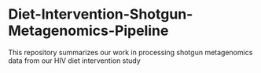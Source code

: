 # Diet-Intervention-Shotgun-Metagenomics-Pipeline
This repository summarizes our work in processing shotgun metagenomics data from our HIV diet intervention study
